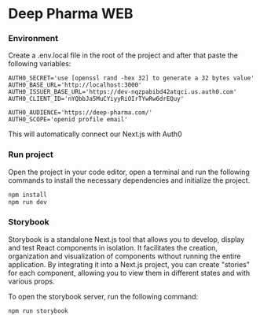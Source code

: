 # Deep Pharma WEB

### Environment

Create a .env.local file in the root of the project and after that paste the following variables:

```env
AUTH0_SECRET='use [openssl rand -hex 32] to generate a 32 bytes value'
AUTH0_BASE_URL='http://localhost:3000'
AUTH0_ISSUER_BASE_URL='https://dev-nqzpabibd42atqci.us.auth0.com'
AUTH0_CLIENT_ID='nYQbbJa5MuCYiyyRiOIrTYwRw6drEQuy'

AUTH0_AUDIENCE='https://deep-pharma.com/'
AUTH0_SCOPE='openid profile email'
```

This will automatically connect our Next.js with Auth0

### Run project

Open the project in your code editor, open a terminal and run the following commands to install the necessary dependencies and initialize the project.

```bash
npm install
npm run dev
```

### Storybook

Storybook is a standalone Next.js tool that allows you to develop, display and test React components in isolation. It facilitates the creation, organization and visualization of components without running the entire application. By integrating it into a Next.js project, you can create "stories" for each component, allowing you to view them in different states and with various props.

To open the storybook server, run the following command:

```bash
npm run storybook
```
